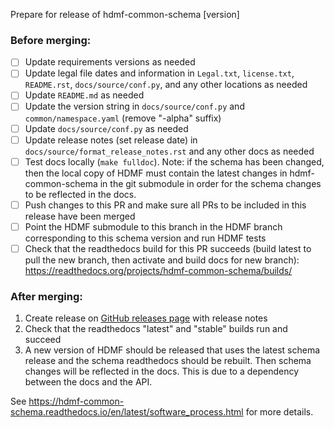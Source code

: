 Prepare for release of hdmf-common-schema [version]

### Before merging:
- [ ] Update requirements versions as needed
- [ ] Update legal file dates and information in `Legal.txt`, `license.txt`, `README.rst`, `docs/source/conf.py`,
  and any other locations as needed
- [ ] Update `README.md` as needed
- [ ] Update the version string in `docs/source/conf.py` and `common/namespace.yaml` (remove "-alpha" suffix)
- [ ] Update `docs/source/conf.py` as needed
- [ ] Update release notes (set release date) in `docs/source/format_release_notes.rst` and any other docs as needed
- [ ] Test docs locally (`make fulldoc`). Note: if the schema has been changed, then the local copy of HDMF must contain
  the latest changes in hdmf-common-schema in the git submodule in order for the schema changes to be reflected in the
  docs.
- [ ] Push changes to this PR and make sure all PRs to be included in this release have been merged
- [ ] Point the HDMF submodule to this branch in the HDMF branch corresponding to this schema version and run HDMF tests
- [ ] Check that the readthedocs build for this PR succeeds (build latest to pull the new branch, then activate and
  build docs for new branch): https://readthedocs.org/projects/hdmf-common-schema/builds/

### After merging:
1. Create release on [GitHub releases page](https://github.com/hdmf-dev/hdmf-common-schema/releases) with release notes
2. Check that the readthedocs "latest" and "stable" builds run and succeed
3. A new version of HDMF should be released that uses the latest schema release and the schema readthedocs should be
   rebuilt. Then schema changes will be reflected in the docs. This is due to a dependency between the docs and the
   API.

See https://hdmf-common-schema.readthedocs.io/en/latest/software_process.html for more details.
